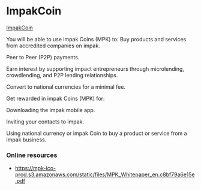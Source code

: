 # ImpakCoin 

[ImpakCoin](https://mpk.impak.eco/en/)

You will be able to use impak Coins (MPK) to: Buy products and services from accredited companies on impak.

Peer to Peer (P2P) payments.

Earn interest by supporting impact entrepreneurs through microlending, crowdlending, and P2P lending relationships.

Convert to national currencies for a minimal fee.


Get rewarded in impak Coins (MPK) for:

Downloading the impak mobile app.

Inviting your contacts to impak.

Using national currency or impak Coin to buy a product or service from a impak business.


### Online resources
* https://mpk-ico-prod.s3.amazonaws.com/static/files/MPK_Whitepaper_en.c8bf79a6e15e.pdf

